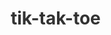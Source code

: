 # tik-tak-toe
<!DOCTYPE html>
<html lang="en">
<head>
    <meta charset="UTF-8">
    <meta name="viewport" content="width=device-width, initial-scale=1.0">
    <title>Tic Tac Toe</title>
    <style>
        * {
            box-sizing: border-box;
        }

        body {
            display: flex;
            justify-content: center;
            align-items: center;
            height: 100vh;
            background: #f0f0f0;
            font-family: 'Arial', sans-serif;
            margin: 0;
        }

        .container {
            text-align: center;
        }

        h1 {
            margin-bottom: 20px;
            color: #333;
        }

        #game-board {
            display: grid;
            grid-template-columns: repeat(3, 100px);
            grid-template-rows: repeat(3, 100px);
            gap: 10px;
        }

        .cell {
            width: 100px;
            height: 100px;
            background: #fff;
            border: 2px solid #000;
            display: flex;
            justify-content: center;
            align-items: center;
            font-size: 2rem;
            cursor: pointer;
            transition: background 0.3s;
            position: relative;
        }

        .cell.x::before,
        .cell.x::after {
            content: '';
            position: absolute;
            width: 70%;
            height: 10px;
            background-color: #ff6347; /* Tomato red for X */
        }

        .cell.x::before {
            transform: rotate(45deg);
        }

        .cell.x::after {
            transform: rotate(-45deg);
        }

        .cell.circle::before {
            content: '';
            position: absolute;
            width: 70%;
            height: 70%;
            border: 10px solid #4682b4; /* Steel blue for O */
            border-radius: 50%;
        }

        .cell:hover {
            background: #f0f0f0;
        }

        .winning-message {
            display: none;
            position: fixed;
            top: 50%;
            left: 50%;
            transform: translate(-50%, -50%);
            background: #fff;
            padding: 20px;
            box-shadow: 0 0 10px rgba(0, 0, 0, 0.1);
            text-align: center;
        }

        .winning-message button {
            margin-top: 10px;
            padding: 10px 20px;
            font-size: 1rem;
            cursor: pointer;
            background: #333;
            color: #fff;
            border: none;
            border-radius: 5px;
            transition: background 0.3s;
        }

        .winning-message button:hover {
            background: #555;
        }

        .show {
            display: block;
        }
    </style>
</head>
<body>
    <div class="container">
        <h1>Tic Tac Toe</h1>
        <div id="game-board">
            <div class="cell" data-cell></div>
            <div class="cell" data-cell></div>
            <div class="cell" data-cell></div>
            <div class="cell" data-cell></div>
            <div class="cell" data-cell></div>
            <div class="cell" data-cell></div>
            <div class="cell" data-cell></div>
            <div class="cell" data-cell></div>
            <div class="cell" data-cell></div>
        </div>
        <div id="winning-message" class="winning-message">
            <div data-winning-message-text></div>
            <button id="restartButton">Restart</button>
        </div>
    </div>
    <script>
        const X_CLASS = 'x';
        const CIRCLE_CLASS = 'circle';
        const WINNING_COMBINATIONS = [
            [0, 1, 2],
            [3, 4, 5],
            [6, 7, 8],
            [0, 3, 6],
            [1, 4, 7],
            [2, 5, 8],
            [0, 4, 8],
            [2, 4, 6]
        ];
        const cellElements = document.querySelectorAll('[data-cell]');
        const board = document.getElementById('game-board');
        const winningMessageElement = document.getElementById('winning-message');
        const winningMessageTextElement = document.querySelector('[data-winning-message-text]');
        const restartButton = document.getElementById('restartButton');
        let circleTurn;

        startGame();

        restartButton.addEventListener('click', startGame);

        function startGame() {
            circleTurn = false;
            cellElements.forEach(cell => {
                cell.classList.remove(X_CLASS);
                cell.classList.remove(CIRCLE_CLASS);
                cell.removeEventListener('click', handleClick);
                cell.addEventListener('click', handleClick, { once: true });
            });
            setBoardHoverClass();
            winningMessageElement.classList.remove('show');
        }

        function handleClick(e) {
            const cell = e.target;
            const currentClass = X_CLASS;
            placeMark(cell, currentClass);
            if (checkWin(currentClass)) {
                endGame(false);
            } else if (isDraw()) {
                endGame(true);
            } else {
                swapTurns();
                computerMove();
            }
        }

        function computerMove() {
            const availableCells = [...cellElements].filter(cell => !cell.classList.contains(X_CLASS) && !cell.classList.contains(CIRCLE_CLASS));
            if (availableCells.length > 0) {
                const randomCell = availableCells[Math.floor(Math.random() * availableCells.length)];
                placeMark(randomCell, CIRCLE_CLASS);
                if (checkWin(CIRCLE_CLASS)) {
                    endGame(false);
                } else if (isDraw()) {
                    endGame(true);
                } else {
                    swapTurns();
                }
            }
        }

        function endGame(draw) {
            if (draw) {
                winningMessageTextElement.innerText = 'Draw!';
            } else {
                winningMessageTextElement.innerText = `${circleTurn ? "O's" : "X's"} Wins!`;
            }
            winningMessageElement.classList.add('show');
        }

        function isDraw() {
            return [...cellElements].every(cell => {
                return cell.classList.contains(X_CLASS) || cell.classList.contains(CIRCLE_CLASS);
            });
        }

        function placeMark(cell, currentClass) {
            cell.classList.add(currentClass);
        }

        function swapTurns() {
            circleTurn = !circleTurn;
            setBoardHoverClass();
        }

        function setBoardHoverClass() {
            board.classList.remove(X_CLASS);
            board.classList.remove(CIRCLE_CLASS);
            if (circleTurn) {
                board.classList.add(CIRCLE_CLASS);
            } else {
                board.classList.add(X_CLASS);
            }
        }

        function checkWin(currentClass) {
            return WINNING_COMBINATIONS.some(combination => {
                return combination.every(index => {
                    return cellElements[index].classList.contains(currentClass);
                });
            });
        }
    </script>
</body>
</html>
